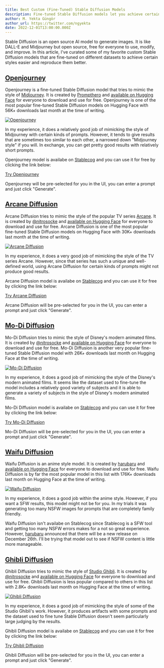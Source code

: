 ```yaml
---
title: Best Custom (Fine-Tuned) Stable Diffusion Models
description: Fine-tuned Stable Diffusion models let you achieve certain styles of art easier, using shorter prompts. If they are fine-tuned nicely, they tend to reproduce those styles in higher quality compared to the base Stable Diffusion model.
author: M. Yekta Güngör
author_url: https://twitter.com/ngyekta
date: 2022-12-01T13:00:00.000Z
---
```


Stable Diffusion is an open source AI model to generate images. It is like DALL-E and Midjourney but open source, free for everyone to use, modify, and improve. In this article, I've curated some of my favorite custom Stable Diffusion models that are fine-tuned on different datasets to achieve certain styles easier and reproduce them better.

## [Openjourney](https://huggingface.co/prompthero/openjourney)

Openjourney is a fine-tuned Stable Diffusion model that tries to mimic the style of [Midjourney](https://midjourney.com). It is created by [Prompthero](https://twitter.com/prompthero) and [available on Hugging Face](https://huggingface.co/prompthero/openjourney) for everyone to download and use for free. Openjourney is one of the most popular fine-tuned Stable Diffusion models on Hugging Face with 56K+ downloads last month at the time of writing.

[![Openjourney](https://pub-6a0b59853e4a4dcfa459b203f5724709.r2.dev/blog/openjourney.jpg)<!--rehype:width=2560&height=3840-->](https://huggingface.co/prompthero/openjourney)

In my experience, it does a relatively good job of mimicking the style of Midjourney with certain kinds of prompts. However, it tends to give results that are sometimes too similar to each other, a narrowed down "Midjourney style" if you will. In exchange, you can get pretty good results with relatively short prompts.

Openjourney model is availabe on [Stablecog](https://stablecog.com/?mi=8acfe4c8-751d-4aa6-8c3c-844e3ef478e0&adv=true) and you can use it for free by clicking the link below:

[Try Openjourney](https://stablecog.com/?mi=8acfe4c8-751d-4aa6-8c3c-844e3ef478e0&adv=true)<!--rehype:button=true-->

Openjourney will be pre-selected for you in the UI, you can enter a prompt and just click "Generate".

## [Arcane Diffusion](https://huggingface.co/nitrosocke/Arcane-Diffusion)

Arcane Diffusion tries to mimic the style of the popular TV series [Arcane](https://www.imdb.com/title/tt11126994/). It is created by [@nitrosocke](https://twitter.com/nitrosocke) and [available on Hugging Face](https://huggingface.co/nitrosocke/Arcane-Diffusion) for everyone to download and use for free. Arcane Diffusion is one of the most popular fine-tuned Stable Diffusion models on Hugging Face with 30K+ downloads last month at the time of writing.

[![Arcane Diffusion](https://pub-6a0b59853e4a4dcfa459b203f5724709.r2.dev/blog/arcane-diffusion.jpg)<!--rehype:width=2560&height=4480-->](https://huggingface.co/nitrosocke/Arcane-Diffusion)

In my experience, it does a very good job of mimicking the style of the TV series Arcane. However, since that series has such a unique and well-defined world, using Arcane Diffusion for certain kinds of prompts might not produce good results.

Arcane Diffusion model is availabe on [Stablecog](https://stablecog.com/?mi=36d9d835-646f-4fc7-b9fe-98654464bf8e&adv=true) and you can use it for free by clicking the link below:

[Try Arcane Diffusion](https://stablecog.com/?mi=36d9d835-646f-4fc7-b9fe-98654464bf8e&adv=true)<!--rehype:button=true-->

Arcane Diffusion will be pre-selected for you in the UI, you can enter a prompt and just click "Generate".

## [Mo-Di Diffusion](https://huggingface.co/nitrosocke/mo-di-diffusion)

Mo-Di Diffusion tries to mimic the style of Disney's modern animated films. It is created by [@nitrosocke](https://twitter.com/nitrosocke) and [available on Hugging Face](https://huggingface.co/nitrosocke/mo-di-diffusion) for everyone to download and use for free. Mo-Di Diffusion is another very popular fine-tuned Stable Diffusion model with 26K+ downloads last month on Hugging Face at the time of writing.

[![Mo-Di Diffusion](https://pub-6a0b59853e4a4dcfa459b203f5724709.r2.dev/blog/mo-di-diffusion.jpg)<!--rehype:width=2560&height=3840-->](https://huggingface.co/nitrosocke/mo-di-diffusion)

In my experience, it does a good job of mimicking the style of the Disney's modern animated films. It seems like the dataset used to fine-tune the model includes a relatively good variety of subjects and it is able to generate a variety of subjects in the style of Disney's modern animated films.

Mo-Di Diffusion model is availabe on [Stablecog](https://stablecog.com/?mi=790c80e1-65b1-4556-9332-196344389572&adv=true) and you can use it for free by clicking the link below:

[Try Mo-Di Diffusion](https://stablecog.com/?mi=790c80e1-65b1-4556-9332-196344389572&adv=true)<!--rehype:button=true-->

Mo-Di Diffusion will be pre-selected for you in the UI, you can enter a prompt and just click "Generate".

## [Waifu Diffusion](https://huggingface.co/hakurei/waifu-diffusion)

Waifu Diffusion is an anime style model. It is created by [harubaru](https://github.com/harubaru) and [available on Hugging Face](https://huggingface.co/hakurei/waifu-diffusion) for everyone to download and use for free. Waifu Diffusion is by far the most popular model in this list with 176K+ downloads last month on Hugging Face at the time of writing.

[![Waifu Diffusion](https://pub-6a0b59853e4a4dcfa459b203f5724709.r2.dev/blog/waifu-diffusion.jpg)<!--rehype:width=2560&height=4480-->](https://huggingface.co/hakurei/waifu-diffusion)

In my experience, it does a good job within the anime style. However, if you want a SFW results, this model might not be for you. In my trials it was generating too many NSFW images for prompts that are completely family friendly.

Waifu Diffusion isn't availabe on Stablecog since Stablecog is a SFW tool and getting too many NSFW errors makes for a not so great experience. However, [harubaru](https://huggingface.co/hakurei/waifu-diffusion) announced that there will be a new release on December 26th. I'll be trying that model out to see if NSFW content is little more manageable.

## [Ghibli Diffusion](https://huggingface.co/nitrosocke/Ghibli-Diffusion)

Ghibli Diffusion tries to mimic the style of [Studio Ghibli](https://www.studioghibli.com.au). It is created by [@nitrosocke](https://twitter.com/nitrosocke) and [available on Hugging Face](https://huggingface.co/nitrosocke/Ghibli-Diffusion) for everyone to download and use for free. Ghibli Diffusion is less popular compared to others in this list with 2.8K+ downloads last month on Hugging Face at the time of writing.

[![Ghibli Diffusion](https://pub-6a0b59853e4a4dcfa459b203f5724709.r2.dev/blog/ghibli-diffusion.jpg)<!--rehype:width=2560&height=4480-->](https://huggingface.co/nitrosocke/Ghibli-Diffusion)

In my experience, it does a good job of mimicking the style of some of the Studio Ghibli's work. However, it produces artifacts with some prompts and the dataset used to fine tune Stable Diffusion doesn't seem particularly large judging by the results.

Ghibli Diffusion model is availabe on [Stablecog](https://stablecog.com/?mi=48a7031d-43b6-4a23-9f8c-8020eb6862e4&adv=true) and you can use it for free by clicking the link below:

[Try Ghibli Diffusion](https://stablecog.com/?mi=48a7031d-43b6-4a23-9f8c-8020eb6862e4&adv=true)<!--rehype:button=true-->

Ghibli Diffusion will be pre-selected for you in the UI, you can enter a prompt and just click "Generate".
